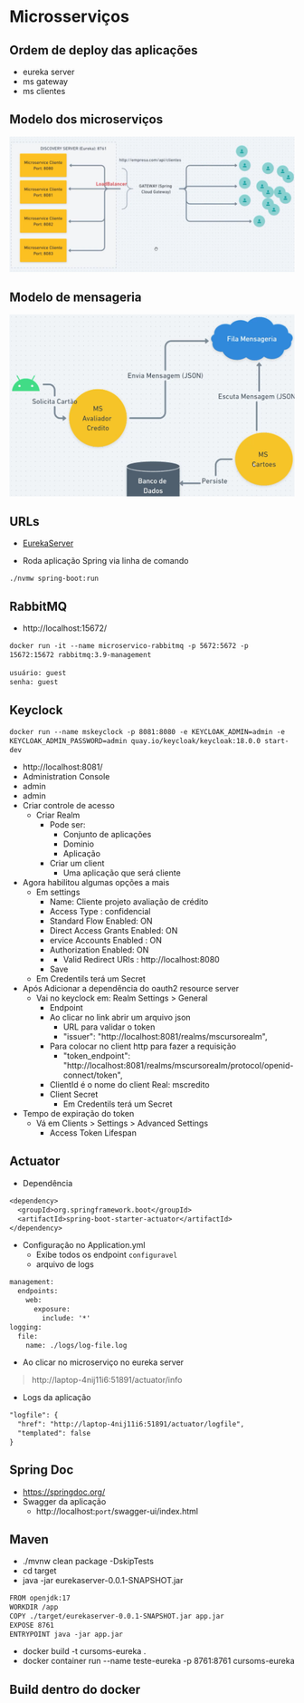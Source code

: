# Microsserviços

## Ordem de deploy das aplicações
- eureka server
- ms gateway
- ms clientes

## Modelo dos microserviços

![Aplicação](./imgs/app.png)

## Modelo de mensageria

![Mensageria](./imgs/mensageria.png)

## URLs
- [EurekaServer](http://localhost:8761/)

- Roda aplicação Spring via linha de comando
```
./nvmw spring-boot:run
```

## RabbitMQ
- http://localhost:15672/
```
docker run -it --name microservico-rabbitmq -p 5672:5672 -p 15672:15672 rabbitmq:3.9-management

usuário: guest
senha: guest
```

## Keyclock

```
docker run --name mskeyclock -p 8081:8080 -e KEYCLOAK_ADMIN=admin -e KEYCLOAK_ADMIN_PASSWORD=admin quay.io/keycloak/keycloak:18.0.0 start-dev
```

- http://localhost:8081/
- Administration Console 
- admin
- admin
- Criar controle de acesso
  - Criar Realm
    - Pode ser:
      - Conjunto de aplicações
      - Dominio
      - Aplicação
    - Criar um client
      - Uma aplicação que será cliente
- Agora habilitou algumas opções a mais
  - Em settings
    - Name: Cliente projeto avaliação de crédito
    - Access Type : confidencial
    - Standard Flow Enabled: ON
    - Direct Access Grants Enabled: ON
    - ervice Accounts Enabled : ON
    - Authorization Enabled: ON
    - * Valid Redirect URIs : http://localhost:8080
    - Save
  - Em Credentils terá um Secret
- Após Adicionar a dependência do oauth2 resource server
  - Vai no keyclock em:  Realm Settings > General
      - Endpoint
      - Ao clicar no link abrir um arquivo json
        - URL para validar o token
        - "issuer": "http://localhost:8081/realms/mscursorealm",
      - Para colocar no client http para fazer a requisição
        - "token_endpoint": "http://localhost:8081/realms/mscursorealm/protocol/openid-connect/token",
      - ClientId é o nome do client Real: mscredito
      - Client Secret
        - Em Credentils terá um Secret
- Tempo de expiração do token
  - Vá em Clients > Settings >  Advanced Settings 
    - Access Token Lifespan

## Actuator
- Dependência
```
<dependency>
  <groupId>org.springframework.boot</groupId>
  <artifactId>spring-boot-starter-actuator</artifactId>
</dependency>
```
- Configuração no Application.yml
  - Exibe todos os endpoint `configuravel`
  - arquivo de logs
```
management:
  endpoints:
    web:
      exposure:
        include: '*'
logging:
  file:
    name: ./logs/log-file.log
```
- Ao clicar no microserviço no eureka server
> http://laptop-4nij11i6:51891/actuator/info

- Logs da aplicação
```
"logfile": {
  "href": "http://laptop-4nij11i6:51891/actuator/logfile",
  "templated": false
}
```

## Spring Doc
- https://springdoc.org/
- Swagger da aplicação
  - http://localhost:`port`/swagger-ui/index.html


## Maven
- ./mvnw clean package -DskipTests
- cd target
- java -jar eurekaserver-0.0.1-SNAPSHOT.jar
```
FROM openjdk:17
WORKDIR /app
COPY ./target/eurekaserver-0.0.1-SNAPSHOT.jar app.jar
EXPOSE 8761
ENTRYPOINT java -jar app.jar
```
- docker build -t cursoms-eureka .
- docker container run --name teste-eureka -p 8761:8761 cursoms-eureka

## Build dentro do docker
```

```